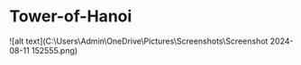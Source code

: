 # Tower-of-Hanoi

![alt text](C:\Users\Admin\OneDrive\Pictures\Screenshots\Screenshot 2024-08-11 152555.png)
